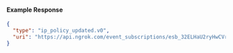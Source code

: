 <!-- Code generated for API Clients. DO NOT EDIT. -->

#### Example Response

```json
{
  "type": "ip_policy_updated.v0",
  "uri": "https://api.ngrok.com/event_subscriptions/esb_32ELHaU2ryHwCVraCMuPUilq2Rq/sources/ip_policy_updated.v0"
}
```
